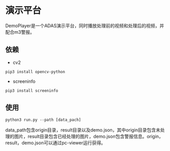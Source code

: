 # 演示平台
DemoPlayer是一个ADAS演示平台，同时播放处理前的视频和处理后的视频，并配合m3警报。

## 依赖
* cv2
```shell
pip3 install opencv-python
```

* screeninfo
```shell
pip3 install screeninfo
```

## 使用
```shell
python3 run.py --path [data_pach]
```
data_path包含origin目录，result目录以及demo.json，其中origin目录包含未处理的图片，result目录包含已经处理的图片，demo.json包含警报信息。origin，result，demo.json可以通过pc-viewer运行获得。
